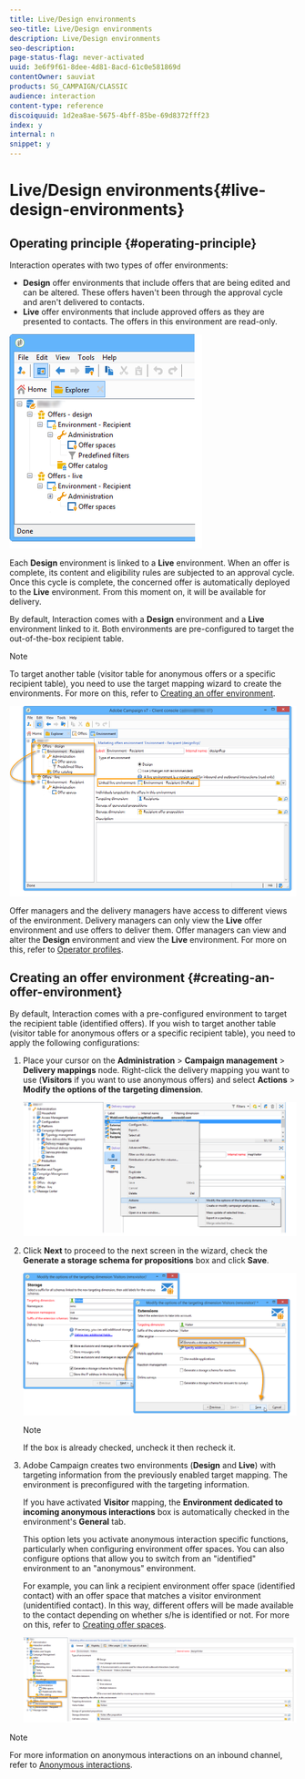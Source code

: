 ```yaml
---
title: Live/Design environments
seo-title: Live/Design environments
description: Live/Design environments
seo-description: 
page-status-flag: never-activated
uuid: 3e6f9f61-8dee-4d81-8acd-61c0e581869d
contentOwner: sauviat
products: SG_CAMPAIGN/CLASSIC
audience: interaction
content-type: reference
discoiquuid: 1d2ea8ae-5675-4bff-85be-69d8372fff23
index: y
internal: n
snippet: y
---
```


# Live/Design environments{#live-design-environments}

## Operating principle {#operating-principle}

Interaction operates with two types of offer environments:

* **Design** offer environments that include offers that are being edited and can be altered. These offers haven't been through the approval cycle and aren't delivered to contacts.
* **Live** offer environments that include approved offers as they are presented to contacts. The offers in this environment are read-only.

![](assets/offer_environments_overview_001.png)

Each **Design** environment is linked to a **Live** environment. When an offer is complete, its content and eligibility rules are subjected to an approval cycle. Once this cycle is complete, the concerned offer is automatically deployed to the **Live** environment. From this moment on, it will be available for delivery.

By default, Interaction comes with a **Design** environment and a **Live** environment linked to it. Both environments are pre-configured to target the out-of-the-box recipient table.

>[!NOTE]
>
>To target another table (visitor table for anonymous offers or a specific recipient table), you need to use the target mapping wizard to create the environments. For more on this, refer to [Creating an offer environment](../../interaction/using/live-design-environments.md#creating-an-offer-environment).

![](assets/offer_environments_overview_002.png)

Offer managers and the delivery managers have access to different views of the environment. Delivery managers can only view the **Live** offer environment and use offers to deliver them. Offer managers can view and alter the **Design** environment and view the **Live** environment. For more on this, refer to [Operator profiles](../../interaction/using/operator-profiles.md).

## Creating an offer environment {#creating-an-offer-environment}

By default, Interaction comes with a pre-configured environment to target the recipient table (identified offers). If you wish to target another table (visitor table for anonymous offers or a specific recipient table), you need to apply the following configurations:

1. Place your cursor on the **Administration** > **Campaign management** > **Delivery mappings** node. Right-click the delivery mapping you want to use (**Visitors** if you want to use anonymous offers) and select **Actions** > **Modify the options of the targeting dimension**.

   ![](assets/offer_env_anonymous_001.png)

1. Click **Next** to proceed to the next screen in the wizard, check the **Generate a storage schema for propositions** box and click **Save**.

   ![](assets/offer_env_anonymous_002.png)

   >[!NOTE]
   >
   >If the box is already checked, uncheck it then recheck it.

1. Adobe Campaign creates two environments (**Design** and **Live**) with targeting information from the previously enabled target mapping. The environment is preconfigured with the targeting information.

   If you have activated **Visitor** mapping, the **Environment dedicated to incoming anonymous interactions** box is automatically checked in the environment's **General** tab.

   This option lets you activate anonymous interaction specific functions, particularly when configuring environment offer spaces. You can also configure options that allow you to switch from an "identified" environment to an "anonymous" environment.

   For example, you can link a recipient environment offer space (identified contact) with an offer space that matches a visitor environment (unidentified contact). In this way, different offers will be made available to the contact depending on whether s/he is identified or not. For more on this, refer to [Creating offer spaces](../../interaction/using/creating-offer-spaces.md).

   ![](assets/offer_env_anonymous_003.png)

>[!NOTE]
>
>For more information on anonymous interactions on an inbound channel, refer to [Anonymous interactions](../../interaction/using/anonymous-interactions.md).

